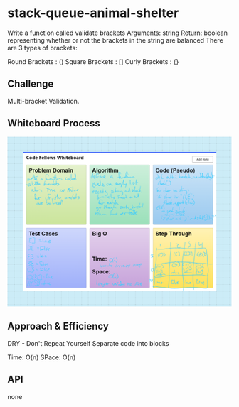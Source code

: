 # stack-queue-animal-shelter
Write a function called validate brackets
Arguments: string
Return: boolean
representing whether or not the brackets in the string are balanced
There are 3 types of brackets:

Round Brackets : ()
Square Brackets : []
Curly Brackets : {}

## Challenge

Multi-bracket Validation.

## Whiteboard Process
![white board](WhiteBoardBracket.png)

## Approach & Efficiency
DRY - Don't Repeat Yourself
Separate code into blocks

Time: O(n)
SPace: O(n)

## API
none

